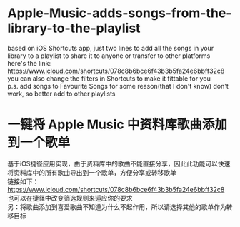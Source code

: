 # Apple-Music-adds-songs-from-the-library-to-the-playlist
based on iOS Shortcuts app, just two lines to add all the songs in your library to a playlist to share it to anyone or transfer to other platforms  
here's the link: https://www.icloud.com/shortcuts/078c8b6bce6f43b3b5fa24e6bbff32c8  
you can also change the filters in Shortcuts to make it fittable for you  
p.s. add songs to Favourite Songs for some reason(that I don't know) don't work, so better add to other playlists  

# 一键将 Apple Music 中资料库歌曲添加到一个歌单  
基于iOS捷径应用实现，由于资料库中的歌曲不能直接分享，因此此功能可以快速将资料库中的所有歌曲导出到一个歌单，方便分享或转移歌单  
链接如下：https://www.icloud.com/shortcuts/078c8b6bce6f43b3b5fa24e6bbff32c8  
也可以在捷径中改变筛选规则来适应你的要求  
另：将歌曲添加到喜爱歌曲不知道为什么不起作用，所以请选择其他的歌单作为转移目标  
